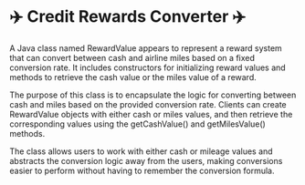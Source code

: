 # :airplane: Credit Rewards Converter :airplane:

A Java class named RewardValue appears to represent a reward system that can convert between cash and airline miles based on a fixed conversion rate.
It includes constructors for initializing reward values and methods to retrieve the cash value or the miles value of a reward.

The purpose of this class is to encapsulate the logic for converting between cash and miles based on the provided conversion rate.
Clients can create RewardValue objects with either cash or miles values, and then retrieve the corresponding values using the getCashValue() and getMilesValue() methods.

The class allows users to work with either cash or mileage values and abstracts the conversion logic away from the users, 
making conversions easier to perform without having to remember the conversion formula.
